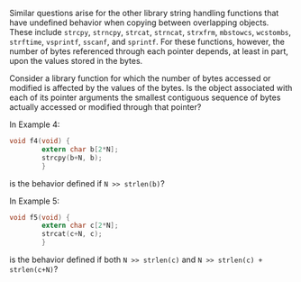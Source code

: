 Similar questions arise for the other library string handling functions that
have undefined behavior when copying between overlapping objects. These include
`strcpy`, `strncpy`, `strcat`, `strncat`, `strxfrm`, `mbstowcs`, `wcstombs`,
`strftime`, `vsprintf`, `sscanf`, and `sprintf`. For these functions, however,
the number of bytes referenced through each pointer depends, at least in part,
upon the values stored in the bytes.

Consider a library function for which the number of bytes accessed or modified
is affected by the values of the bytes. Is the object associated with each of
its pointer arguments the smallest contiguous sequence of bytes actually
accessed or modified through that pointer?

In Example 4:

```c
void f4(void) {
        extern char b[2*N];
        strcpy(b+N, b);
        }
```

is the behavior defined if `N >> strlen(b)`?

In Example 5:

```c
void f5(void) {
        extern char c[2*N];
        strcat(c+N, c);
        }
```

is the behavior defined if both `N >> strlen(c)` and `N >> strlen(c) +
strlen(c+N)`?
